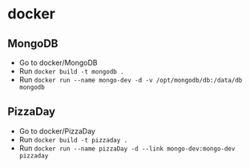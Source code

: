 # docker

## MongoDB

- Go to docker/MongoDB
- Run `docker build -t mongodb .`
- Run `docker run --name mongo-dev -d -v /opt/mongodb/db:/data/db mongodb`

## PizzaDay

- Go to docker/PizzaDay
- Run `docker build -t pizzaday .`
- Run `docker run --name pizzaDay -d --link mongo-dev:mongo-dev pizzaday`